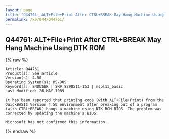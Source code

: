 ```yaml
---
layout: page
title: "Q44761: ALT+File+Print After CTRL+BREAK May Hang Machine Using DTK ROM"
permalink: /kb/044/Q44761/
---
```


## Q44761: ALT+File+Print After CTRL+BREAK May Hang Machine Using DTK ROM

{% raw %}

	Article: Q44761
	Product(s): See article
	Version(s): 4.50
	Operating System(s): MS-DOS
	Keyword(s): ENDUSER | SR# S890511-153 | mspl13_basic
	Last Modified: 26-MAY-1989
	
	It has been reported that printing code (with ALT+File+Print) from the
	QuickBASIC Version 4.50 environment after breaking out of a program
	(with CTRL+BREAK) hangs a machine using DTK ROM BIOS. The problem was
	corrected by updating the machine's BIOS.
	
	Microsoft has not confirmed this information.

{% endraw %}

